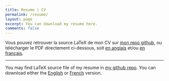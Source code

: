 ```yaml
---
title: Resume | CV
permalink: /resume/
layout: page
excerpt: You can download my resume here.
comments: false
---
```


Vous pouvez retrouver la source LaTeX de mon CV sur [mon repo github][1], ou télécharger le PDF directement ci-dessous, soit [en anglais][1] et/ou [en français][2].

---

You may find LaTeX source file of my resume in [my github repo][1]. 
You can download either the [English][2] or [French][3] version.

[1]: https://github.com/noxouille/resume
[2]: https://github.com/noxouille/resume/blob/master/ferdi-resume-EN-Libertine.pdf
[3]: https://github.com/noxouille/resume/blob/master/ferdi-resume-FR-Libertine.pdf
